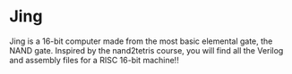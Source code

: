 # Jing
Jing is a 16-bit computer made from the most basic elemental gate, the NAND gate. Inspired by the nand2tetris course, you will find all the Verilog and assembly files for a RISC 16-bit machine!!

